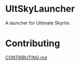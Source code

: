 # UltSkyLauncher

A launcher for Ultimate Skyrim.

# Contributing

[CONTRIBUTING.md](.github/CONTRIBUTING.md)
